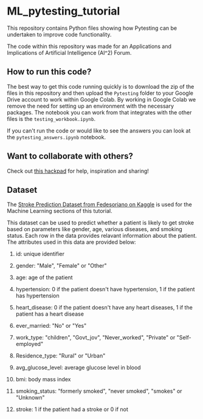 # ML_pytesting_tutorial

This repository contains Python files showing how Pytesting can be undertaken to improve code functionality.

The code within this repository was made for an Applications and Implications of Artificial Intelligence (AI^2) Forum.


## How to run this code?

The best way to get this code running quickly is to download the zip of the files in this repository and then upload the `Pytesting` folder to your Google Drive account to work within Google Colab. By working in Google Colab we remove the need for setting up an environment with the necessary packages. The notebook you can work from that integrates with the other files is the `testing_workbook.ipynb`.


If you can't run the code or would like to see the answers you can look at the `pytesting_answers.ipynb` notebook.

## Want to collaborate with others?

Check out [this hackpad](https://hackmd.io/@3UbYXkLuSRWoUkulK3ihvw/pytesting) for help, inspiration and sharing!



## Dataset

The [Stroke Prediction Dataset from Fedesoriano on Kaggle](https://www.kaggle.com/datasets/fedesoriano/stroke-prediction-dataset) is used for the Machine Learning sections of this tutorial.

This dataset can be used to predict whether a patient is likely to get stroke based on parameters like gender, age, various diseases, and smoking status. Each row in the data provides relavant information about the patient. The attributes used in this data are provided below:

1) id: unique identifier
   
3) gender: "Male", "Female" or "Other"
    
5) age: age of the patient
   
7) hypertension: 0 if the patient doesn't have hypertension, 1 if the patient has hypertension
   
9) heart_disease: 0 if the patient doesn't have any heart diseases, 1 if the patient has a heart disease
    
11) ever_married: "No" or "Yes"
    
13) work_type: "children", "Govt_jov", "Never_worked", "Private" or "Self-employed"
    
15) Residence_type: "Rural" or "Urban"
    
17) avg_glucose_level: average glucose level in blood
    
19) bmi: body mass index
    
21) smoking_status: "formerly smoked", "never smoked", "smokes" or "Unknown"
    
23) stroke: 1 if the patient had a stroke or 0 if not
